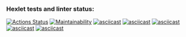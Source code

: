 ### Hexlet tests and linter status:
[![Actions Status](https://github.com/Vikibon24/frontend-project-44/actions/workflows/hexlet-check.yml/badge.svg)](https://github.com/Vikibon24/frontend-project-44/actions)
[![Maintainability](https://api.codeclimate.com/v1/badges/5ff7f29ee5b329f1b633/maintainability)](https://codeclimate.com/github/Vikibon24/frontend-project-44/maintainability)
[![asciicast](https://asciinema.org/a/R9374aJeIkXMYiQsXPGV9EBQU.svg)](https://asciinema.org/a/R9374aJeIkXMYiQsXPGV9EBQU)
[![asciicast](https://asciinema.org/a/KBrQvsKusOwVd1tdcmiMQbytP.svg)](https://asciinema.org/a/KBrQvsKusOwVd1tdcmiMQbytP)
[![asciicast](https://asciinema.org/a/nzF1bFrjz5sYCvWJQDFcXpqvs.svg)](https://asciinema.org/a/nzF1bFrjz5sYCvWJQDFcXpqvs)
[![asciicast](https://asciinema.org/a/hFKayZAHnwBAyknvDvyzU2cce.svg)](https://asciinema.org/a/hFKayZAHnwBAyknvDvyzU2cce)
[![asciicast](https://asciinema.org/a/piNazBgFtXAOnY1qmoJdAcRwQ.svg)](https://asciinema.org/a/piNazBgFtXAOnY1qmoJdAcRwQ)

